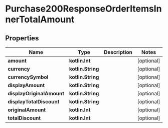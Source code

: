 
# Purchase200ResponseOrderItemsInnerTotalAmount

## Properties
Name | Type | Description | Notes
------------ | ------------- | ------------- | -------------
**amount** | **kotlin.Int** |  |  [optional]
**currency** | **kotlin.String** |  |  [optional]
**currencySymbol** | **kotlin.String** |  |  [optional]
**displayAmount** | **kotlin.String** |  |  [optional]
**displayOriginalAmount** | **kotlin.String** |  |  [optional]
**displayTotalDiscount** | **kotlin.String** |  |  [optional]
**originalAmount** | **kotlin.Int** |  |  [optional]
**totalDiscount** | **kotlin.Int** |  |  [optional]



